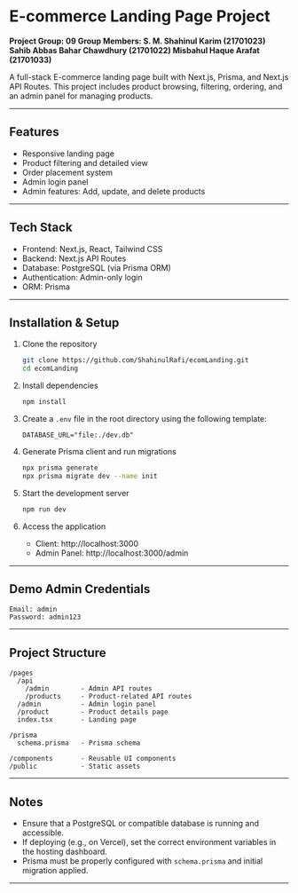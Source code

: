 # E-commerce Landing Page Project
**Project Group: 09
Group Members:
S. M. Shahinul Karim (21701023)
Sahib Abbas Bahar Chawdhury (21701022)
Misbahul Haque Arafat (21701033)**

A full-stack E-commerce landing page built with Next.js, Prisma, and Next.js API Routes. This project includes product browsing, filtering, ordering, and an admin panel for managing products.

---

## Features

- Responsive landing page
- Product filtering and detailed view
- Order placement system
- Admin login panel
- Admin features: Add, update, and delete products

---

## Tech Stack

- Frontend: Next.js, React, Tailwind CSS
- Backend: Next.js API Routes
- Database: PostgreSQL (via Prisma ORM)
- Authentication: Admin-only login
- ORM: Prisma

---

## Installation & Setup

1. Clone the repository
   ```bash
   git clone https://github.com/ShahinulRafi/ecomLanding.git
   cd ecomLanding
   ```

2. Install dependencies
   ```bash
   npm install
   ```

3. Create a `.env` file in the root directory using the following template:
   ```env
   DATABASE_URL="file:./dev.db"
   ```

4. Generate Prisma client and run migrations
   ```bash
   npx prisma generate
   npx prisma migrate dev --name init
   ```

5. Start the development server
   ```bash
   npm run dev
   ```

6. Access the application
   - Client: http://localhost:3000
   - Admin Panel: http://localhost:3000/admin

---

## Demo Admin Credentials

```
Email: admin
Password: admin123
```

---

## Project Structure

```
/pages
  /api
    /admin        - Admin API routes
    /products     - Product-related API routes
  /admin          - Admin login panel
  /product        - Product details page
  index.tsx       - Landing page

/prisma
  schema.prisma   - Prisma schema

/components       - Reusable UI components
/public           - Static assets
```

---

## Notes

- Ensure that a PostgreSQL or compatible database is running and accessible.
- If deploying (e.g., on Vercel), set the correct environment variables in the hosting dashboard.
- Prisma must be properly configured with `schema.prisma` and initial migration applied.

---

